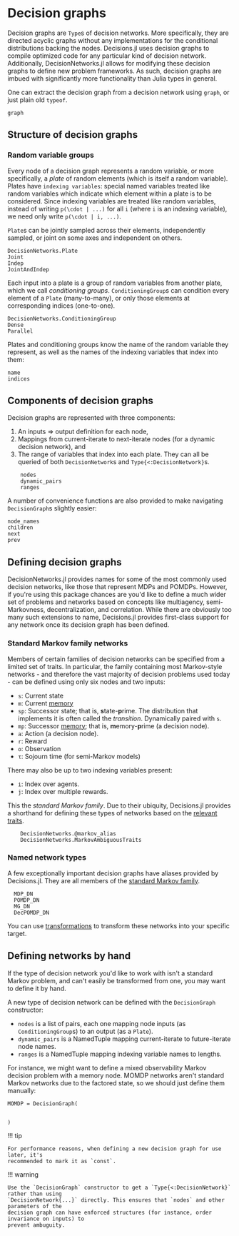# Decision graphs

Decision graphs are `Type`s of decision networks. More specifically, they are directed
acyclic graphs without any implementations for the conditional distributions backing the
nodes. Decisions.jl uses decision graphs to compile optimized code for any particular kind
of decision network. Additionally, DecisionNetworks.jl allows for modifying these decision
graphs to define new problem frameworks. As such, decision graphs are imbued with
significantly more functionality than Julia types in general.

One can extract the decision graph from a decision network using `graph`, or just plain old
`typeof`.

```@docs
graph
```

## Structure of decision graphs

### Random variable groups                                                                                        

Every node of a decision graph represents a random variable, or more specifically, a _plate_
of random elements (which is itself a random variable). Plates have `indexing variables`:
special named variables treated like random variables which indicate which element within a
plate is to be considered. Since indexing variables are treated like random variables,
instead of writing ``p(\cdot | ...)`` for all ``i`` (where `i` is an indexing variable), we
need only write ``p(\cdot | i, ...)``. 

`Plate`s can be jointly sampled across their elements, independently sampled, or joint on
some axes and independent on others. 

```@docs
DecisionNetworks.Plate
Joint
Indep
JointAndIndep
```

Each input into a plate is a group of random variables from another plate, which we call
_conditioning groups_. `ConditioningGroup`s can condition every element of a `Plate`
(many-to-many), or only those elements at corresponding indices (one-to-one).

```@docs
DecisionNetworks.ConditioningGroup
Dense
Parallel
```

Plates and conditioning groups know the name of the random variable they represent, as well
as the names of the indexing variables that index into them:

```@docs
name
indices
```

## Components of decision graphs
Decision graphs are represented with three components: 
1. An inputs => output definition for each node, 
2. Mappings from current-iterate to next-iterate nodes (for a dynamic decision network), and
3. The range of variables that index into each plate.
They can all be queried of both `DecisionNetwork`s and `Type{<:DecisionNetwork}`s.

```@docs
    nodes
    dynamic_pairs
    ranges
```

A number of convenience functions are also provided to make navigating `DecisionGraph`s
slightly easier:

```@docs
node_names
children
next
prev
```

## Defining decision graphs

DecisionNetworks.jl provides names for some of the most commonly used decision networks,
like those that represent MDPs and POMDPs. However, if you're using this package chances are
you'd like to define a much wider set of problems and networks based on concepts like
multiagency, semi-Markovness, decentralization, and correlation. While there are obviously
too many such extensions to name, Decisions.jl provides first-class support for any network
once its decision graph has been defined.

### Standard Markov family networks

Members of certain families of decision networks can be specified from a limited set of
traits. In particular, the family containing most Markov-style networks - and therefore the
vast majority of decision problems used today - can be defined using only six nodes and two
inputs:

* `s`: Current state
* `m`: Current [memory](@ref)
* `sp`: Successor state; that is, **s**tate-**p**rime. The distribution that implements it is often called the
  _transition_. Dynamically paired with `s`.
* `mp`: Successor [memory](@ref); that is, **m**emory-**p**rime (a decision node).  
* `a`: Action (a decision node).
* `r`: Reward
* `o`: Observation
* `τ`: Sojourn time (for semi-Markov models)

There may also be up to two indexing variables present:
* `i`: Index over agents.
* `j`: Index over multiple rewards.

This the _standard Markov family_. Due to their ubiquity, Decisions.jl provides a shorthand
for defining these types of networks based on the [relevant traits](@ref "Traits on decision networks").

```@docs
    DecisionNetworks.@markov_alias
    DecisionNetworks.MarkovAmbiguousTraits
```


### Named network types

A few exceptionally important decision graphs have aliases provided by Decisions.jl. They
are all members of the [standard Markov family](@ref).

```@docs
  MDP_DN
  POMDP_DN
  MG_DN
  DecPOMDP_DN
```

You can use [transformations](@ref) to transform these networks into your specific target.


## Defining networks by hand

If the type of decision network you'd like to work with isn't a standard Markov problem, and
can't easily be transformed from one, you may want to define it by hand.

A new type of decision network can be defined with the `DecisionGraph` constructor:

* `nodes` is a list of pairs, each one mapping node inputs (as `ConditioningGroup`s) to an
  output (as a `Plate`). 
* `dynamic_pairs` is a NamedTuple mapping current-iterate to future-iterate node names.
* `ranges` is a NamedTuple mapping indexing variable names to lengths.

For instance, we might want to define a mixed observability Markov decision problem with a
memory node. MOMDP networks aren't standard Markov networks due to the factored state, so we
should just define them manually:

```@example
MOMDP = DecisionGraph(


)
```

!!! tip

    For performance reasons, when defining a new decision graph for use later, it's
    recommended to mark it as `const`.

!!! warning

    Use the `DecisionGraph` constructor to get a `Type{<:DecisionNetwork}` rather than using
    `DecisionNetwork{...}` directly. This ensures that `nodes` and other parameters of the
    decision graph can have enforced structures (for instance, order invariance on inputs) to
    prevent ambuguity.